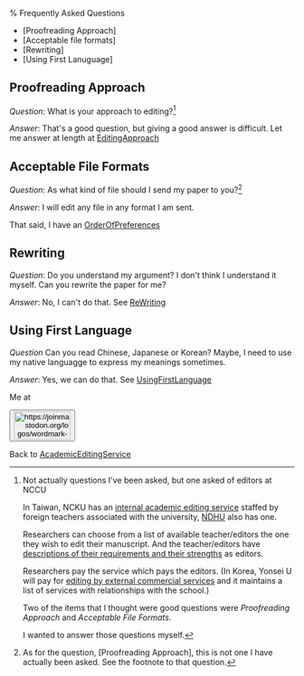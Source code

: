 % Frequently Asked Questions

* [Proofreading Approach]
* [Acceptable file formats]
* [Rewriting]
* [Using First Lanuguage]

## Proofreading Approach

*Question*: What is your approach to editing?[^source1]

*Answer*: That's a good question, but giving a good answer is difficult. Let me answer at length at [EditingApproach](EditingApproach.html)

[^source1]: Not actually questions I've been asked, but one asked of editors at NCCU

    In Taiwan, NCKU has an [internal academic editing service][1]
staffed by foreign teachers associated with the university, 
[NDHU][3] also has one.

    Researchers can choose from a list of available teacher/editors 
the one they wish to edit their manuscript. And the teacher/editors
have [descriptions of their requirements and their strengths][2] as 
editors.

    Researchers pay the service which pays the editors. (In Korea, 
Yonsei U will pay for [editing by external commercial 
services][4] and it maintains a list of services with 
relationships with the school.)

    [1]: https://flc.ncku.edu.tw/p/412-1144-17900.php?Lang=en
    [2]: https://flc.ncku.edu.tw/p/412-1144-22614.php?Lang=zh-tw
    [3]: https://rc040.ndhu.edu.tw/p/412-1077-6015.php?Lang=zh-tw
    [4]: https://research.yonsei.ac.kr/research-en/info/personal.do#a

    Two of the items that I thought were good questions were 
*Proofreading Approach* and *Acceptable File Formats*.

    I wanted to answer those questions myself.


## Acceptable File Formats

*Question*: As what kind of file should I send my paper to you?[^source2]

[^source2]: As for the question, [Proofreading Approach], this is not one I have actually been asked. See the footnote to that question.

*Answer*: I will edit any file in any format I am sent.

  That said, I have an
[OrderOfPreferences](AcceptableFileFormats.html)

## Rewriting

*Question*: Do you understand my argument? I don't think I understand it myself.
Can you rewrite the paper for me?

*Answer*: No, I can't do that. See 
[ReWriting](ReWriting.html)

## Using First Language

*Question* Can you read Chinese, Japanese or Korean? 
Maybe, l need to use my native languagge to express my meanings sometimes.

*Answer*: Yes, we can do that. See 
[UsingFirstLanguage](UsingFirstLanguage.html)

Me at
    <form action='https://mastodon.sdf.org/@drbean'>
    <button type='submit' class='btn'>
    <img src='./mastodon.svg'
        alt='https://joinmastodon.org/logos/wordmark-black-text.svg'
        style='width:100px;height:50px'/>
    </button></form>
    
Back to [AcademicEditingService](AcademicEditingService.html)
